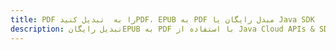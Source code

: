 ---title: PDF را به  تبدیل کنیدPDF، EPUB به PDF مبدل رایگان یا Java SDKdescription: تبدیل رایگانEPUB به PDF با استفاده از Java Cloud APIs & SDK همچنین اسناد PDF را در Cloud ایجاد، ویرایش و رندر کنید.---